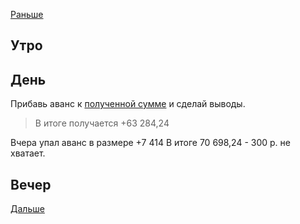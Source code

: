 [Раньше](2020.07.24.md)  
## Утро
## День
Прибавь аванс к [полученной сумме](2020.07.10.md##Работа) и сделай выводы.
> В итоге получается +63 284,24

Вчера упал аванс в размере +7 414
В итоге 70 698,24 - 300 р. не хватает.
## Вечер
[Дальше](2020.07.26.md)